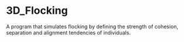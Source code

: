 # 3D_Flocking

A program that simulates flocking by defining the strength of cohesion, separation and alignment tendencies of individuals.
